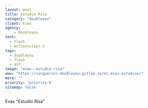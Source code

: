```yaml
---
layout: post
title: Estudio Risa
category: "doubleyou"
client: Evax
agency:
    - Doubleyou
tech:
  - flash
  - actionscript-3
tags:
  - doubleyou
  - flash
  - as3
image: "evax--estudio-risa"
www: "https://singuerinc-doubleyou.gitlab.io/es.evax.estudios/"
more: ""
priority: 'priority-0'
sitemap: false
---
```


Evax "Estudio Risa"
